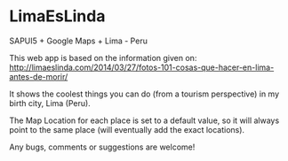 LimaEsLinda
===========

SAPUI5 + Google Maps + Lima - Peru

This web app is based on the information given on: http://limaeslinda.com/2014/03/27/fotos-101-cosas-que-hacer-en-lima-antes-de-morir/

It shows the coolest things you can do (from a tourism perspective) in my birth city, Lima (Peru).

The Map Location for each place is set to a default value, so it will always point to the same place (will eventually add the exact locations).

Any bugs, comments or suggestions are welcome!

